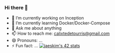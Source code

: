 ### Hi there 👋

- 🔭 I’m currently working on Inception
- 🌱 I’m currently learning Docker/Docker-Compose
- 💬 Ask me about anything
- 📫 How to reach me: calixtedetourris@gmail.com
- 😄 Pronouns: ...
- ⚡ Fun fact: ...
[![jaeskim's 42 stats](https://badge42.herokuapp.com/api/stats/calide-n?privacyName=true&privacyEmail=true)](https://github.com/Ovoda)
